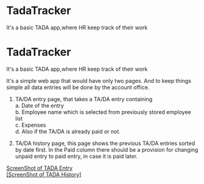 # TadaTracker
It's a basic TADA app,where HR keep track of their work
# TadaTracker
It's a basic TADA app,where HR keep track of their work

It's a simple web app that would have only two pages. And to keep things
simple all data entries will be done by the account office.

1. TA/DA entry page, that takes a TA/DA entry containing </br>
  a. Date of the entry</br>
  b. Employee name which is selected from previously stored employee list</br>
  c. Expenses </br>
  d. Also if the TA/DA is already paid or not.</br>

2. TA/DA history page, this page shows the previous TA/DA entries sorted by date first. In the Paid column there should be a provision for changing unpaid entry to paid
entry, in case it is paid later.

[ScreenShot of TADA Entry](https://user-images.githubusercontent.com/23117206/134098252-565c3f46-f75e-4bc4-be93-df5f32333993.JPG)<br>
[[ScreenShot of TADA History]](https://user-images.githubusercontent.com/23117206/134098202-084b8cff-1703-4b5c-a4f6-73c14c726790.JPG)
